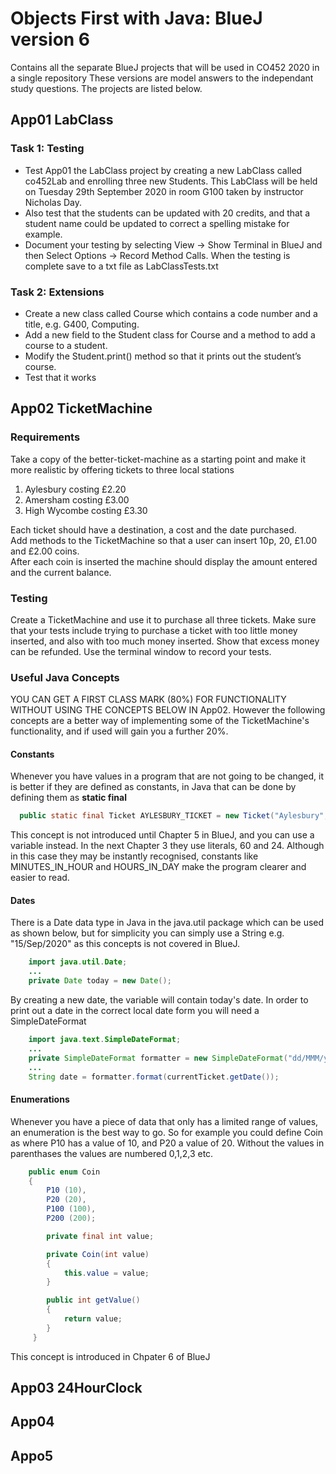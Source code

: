 # Objects First with Java: BlueJ version 6
Contains all the separate BlueJ projects that will be used in CO452 2020 in a single repository
These versions are model answers to the independant study questions.  The projects are listed below.
## App01 LabClass
### Task 1: Testing
* Test App01 the LabClass project by creating a new LabClass called co452Lab and enrolling three new Students.  This LabClass will be held on Tuesday 29th September 2020 in room G100 taken by instructor Nicholas Day.
* Also test that the students can be updated with 20 credits,  and that a student name could be updated to correct a spelling mistake for example. 
* Document your testing by selecting View ->  Show Terminal in BlueJ and then Select Options -> Record Method Calls.  When the testing is complete save to a txt file as LabClassTests.txt
### Task 2: Extensions
* Create a new class called Course which contains a code number and a title, e.g. G400, Computing.
* Add a new field to the Student class for Course and a method to add a course to a student.
* Modify the Student.print() method so that it prints out the student’s course.
* Test that it works
## App02 TicketMachine
### Requirements
Take a copy of the better-ticket-machine as a starting point and make it more realistic by offering tickets to three local stations
1. Aylesbury costing £2.20
2. Amersham costing £3.00
3. High Wycombe costing £3.30</br>

Each ticket should have a destination, a cost and the date purchased.  
Add methods to the TicketMachine so that a user can insert 10p, 20, £1.00 and £2.00 coins.  
After each coin is inserted the machine should display the amount entered and the current balance.
### Testing
Create a TicketMachine and use it to purchase all three tickets.  Make sure that your tests include trying to purchase a ticket with too little money inserted, and also with too much money inserted.  Show that excess money can be refunded.  Use the terminal window to record your tests.
### Useful Java Concepts
YOU CAN GET A FIRST CLASS MARK (80%) FOR FUNCTIONALITY WITHOUT USING THE CONCEPTS BELOW IN App02.  However the following concepts are a better way of implementing some of the TicketMachine's functionality, and if used will gain you a further 20%.
#### Constants
Whenever you have values in a program that are not going to be changed, it is better if they are defined as constants, in Java that can be done by defining them as **static final**
~~~java
  public static final Ticket AYLESBURY_TICKET = new Ticket("Aylesbury", 200);
~~~
This concept is not introduced until Chapter 5 in BlueJ, and you can use a variable instead.  In the next Chapter 3 they use literals, 60 and 24.  Although in this case they may be instantly recognised, constants like MINUTES_IN_HOUR and HOURS_IN_DAY make the program clearer and easier to read.
#### Dates
There is a Date data type in Java in the java.util package which can be used as shown below, but for simplicity you can simply use a String e.g. "15/Sep/2020" as this concepts is not covered in BlueJ.
~~~java
    import java.util.Date;
    ...
    private Date today = new Date();
~~~
By creating a new date, the variable will contain today's date.
In order to print out a date in the correct local date form you will need a SimpleDateFormat
~~~java
    import java.text.SimpleDateFormat;
    ...
    private SimpleDateFormat formatter = new SimpleDateFormat("dd/MMM/yyyy");
    ...
    String date = formatter.format(currentTicket.getDate());
~~~
#### Enumerations
Whenever you have a piece of data that only has a limited range of values, an enumeration is the best way to go.  So for example you could define Coin as where P10 has a value of 10, and P20 a value of 20.  Without the values in parenthases the values are numbered 0,1,2,3 etc.
~~~java
    public enum Coin
    {
        P10 (10),
        P20 (20),
        P100 (100),
        P200 (200);

        private final int value;

        private Coin(int value)
        {
            this.value = value;
        }

        public int getValue()
        {
            return value;
        }
     }
~~~
This concept is introduced in Chpater 6 of BlueJ
## App03 24HourClock
## App04
## Appo5

